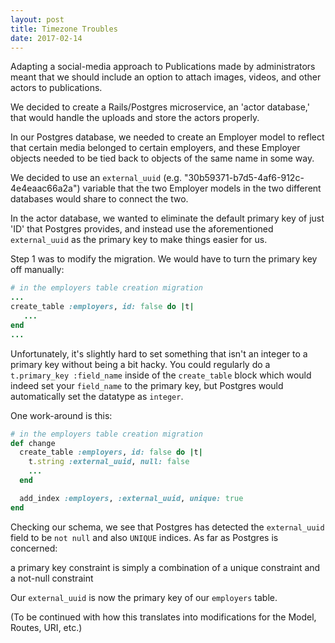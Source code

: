 ```yaml
---
layout: post
title: Timezone Troubles
date: 2017-02-14
---
```


Adapting a social-media approach to Publications made by administrators meant that we should include an option to attach images, videos, and other actors to publications.

We decided to create a Rails/Postgres microservice, an 'actor database,' that would handle the uploads and store the actors properly.

In our Postgres database, we needed to create an Employer model to reflect that certain media belonged to certain employers, and these Employer objects needed to be tied back to objects of the same name in some way.

We decided to use an `external_uuid` (e.g. "30b59371-b7d5-4af6-912c-4e4eaac66a2a") variable that the two Employer models in the two different databases would share to connect the two.

In the actor database, we wanted to eliminate the default primary key of just 'ID' that Postgres provides, and instead use the aforementioned `external_uuid` as the primary key to make things easier for us.

Step 1 was to modify the migration. We would have to turn the primary key off manually:

```ruby
# in the employers table creation migration
...
create_table :employers, id: false do |t|
   ...
end
...
```

Unfortunately, it's slightly hard to set something that isn't an integer to a primary key without being a bit hacky. You could regularly do a `t.primary_key :field_name` inside of the `create_table` block which would indeed set your `field_name` to the primary key, but Postgres would automatically set the datatype as `integer`.

One work-around is this:

```ruby
# in the employers table creation migration
def change
  create_table :employers, id: false do |t|
    t.string :external_uuid, null: false
    ...
  end

  add_index :employers, :external_uuid, unique: true
end
```

Checking our schema, we see that Postgres has detected the `external_uuid` field to be `not null` and also `UNIQUE` indices. As far as Postgres is concerned:

  a primary key constraint is simply a combination of a unique constraint and a not-null constraint

Our `external_uuid` is now the primary key of our `employers` table.

(To be continued with how this translates into modifications for the Model, Routes, URI, etc.)
